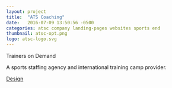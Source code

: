 ```yaml
---
layout: project
title:  "ATS Coaching"
date:   2016-07-09 13:50:56 -0500
categories: atsc company landing-pages websites sports end
thumbnail: atsc-opt.png
logo: atsc-logo.svg
---
```


<quote>Trainers on Demand</quote>
<p>A sports staffing agency and international training camp provider.</p>
<div class="buttons">
 	<a class="button" href="https://www.behance.net/gallery/43761275/ATS-Coaching" target="_blank">Design</a>
</div>